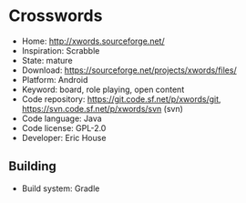 # Crosswords

- Home: http://xwords.sourceforge.net/
- Inspiration: Scrabble
- State: mature
- Download: https://sourceforge.net/projects/xwords/files/
- Platform: Android
- Keyword: board, role playing, open content
- Code repository: https://git.code.sf.net/p/xwords/git, https://svn.code.sf.net/p/xwords/svn (svn)
- Code language: Java
- Code license: GPL-2.0
- Developer: Eric House


## Building

- Build system: Gradle
